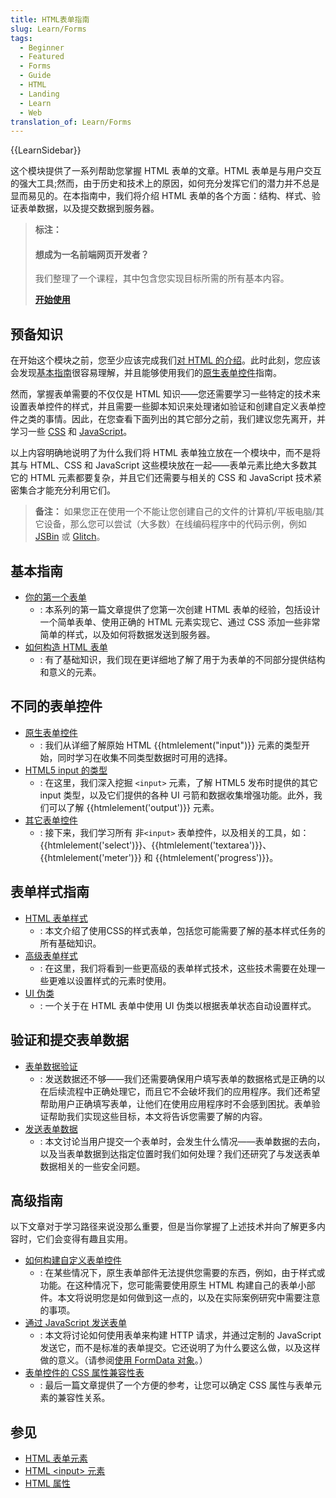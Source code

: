 ```yaml
---
title: HTML表单指南
slug: Learn/Forms
tags:
  - Beginner
  - Featured
  - Forms
  - Guide
  - HTML
  - Landing
  - Learn
  - Web
translation_of: Learn/Forms
---
```

{{LearnSidebar}}

这个模块提供了一系列帮助您掌握 HTML 表单的文章。HTML 表单是与用户交互的强大工具;然而，由于历史和技术上的原因，如何充分发挥它们的潜力并不总是显而易见的。在本指南中，我们将介绍 HTML 表单的各个方面：结构、样式、验证表单数据，以及提交数据到服务器。

> **标注：**
>
> #### 想成为一名前端网页开发者？
>
> 我们整理了一个课程，其中包含您实现目标所需的所有基本内容。
>
> [**开始使用**](/zh-CN/docs/Learn/Front-end_web_developer)

## 预备知识

在开始这个模块之前，您至少应该完成我们[对 HTML 的介绍](/zh-CN/docs/Learn/HTML/Introduction_to_HTML)。此时此刻，您应该会发现[基本指南](#基本指南)很容易理解，并且能够使用我们的[原生表单控件](/zh-CN/docs/Learn/HTML/Forms/Basic_native_form_controls)指南。

然而，掌握表单需要的不仅仅是 HTML 知识——您还需要学习一些特定的技术来设置表单控件的样式，并且需要一些脚本知识来处理诸如验证和创建自定义表单控件之类的事情。因此，在您查看下面列出的其它部分之前，我们建议您先离开，并学习一些 [CSS](/zh-CN/docs/Learn/CSS) 和 [JavaScript](/zh-CN/docs/Learn/JavaScript)。

以上内容明确地说明了为什么我们将 HTML 表单独立放在一个模块中，而不是将其与 HTML、CSS 和 JavaScript 这些模块放在一起——表单元素比绝大多数其它的 HTML 元素都要复杂，并且它们还需要与相关的 CSS 和 JavaScript 技术紧密集合才能充分利用它们。

> **备注：** 如果您正在使用一个不能让您创建自己的文件的计算机/平板电脑/其它设备，那么您可以尝试（大多数）在线编码程序中的代码示例，例如 [JSBin](https://jsbin.com/) 或 [Glitch](https://glitch.com/)。

## 基本指南

- [你的第一个表单](/zh-CN/docs/Learn/Forms/Your_first_form)
  - : 本系列的第一篇文章提供了您第一次创建 HTML 表单的经验，包括设计一个简单表单、使用正确的 HTML 元素实现它、通过 CSS 添加一些非常简单的样式，以及如何将数据发送到服务器。
- [如何构造 HTML 表单](/zh-CN/docs/Learn/Forms/How_to_structure_a_web_form)
  - : 有了基础知识，我们现在更详细地了解了用于为表单的不同部分提供结构和意义的元素。

## 不同的表单控件

- [原生表单控件](/zh-CN/docs/Learn/Forms/Basic_native_form_controls)
  - : 我们从详细了解原始 HTML {{htmlelement("input")}} 元素的类型开始，同时学习在收集不同类型数据时可用的选择。
- [HTML5 input 的类型](/zh-CN/docs/Learn/Forms/HTML5_input_types)
  - : 在这里，我们深入挖掘 `<input>` 元素，了解 HTML5 发布时提供的其它 input 类型，以及它们提供的各种 UI 弓箭和数据收集增强功能。此外，我们可以了解 {{htmlelement('output')}} 元素。
- [其它表单控件](/zh-CN/docs/Learn/Forms/Other_form_controls)
  - : 接下来，我们学习所有 非`<input>` 表单控件，以及相关的工具，如：{{htmlelement('select')}}、{{htmlelement('textarea')}}、{{htmlelement('meter')}} 和 {{htmlelement('progress')}}。

## 表单样式指南

- [HTML 表单样式](/zh-CN/docs/Learn/Forms/Styling_web_forms)
  - : 本文介绍了使用CSS的样式表单，包括您可能需要了解的基本样式任务的所有基础知识。
- [高级表单样式](/zh-CN/docs/Learn/Forms/Advanced_form_styling)
  - : 在这里，我们将看到一些更高级的表单样式技术，这些技术需要在处理一些更难以设置样式的元素时使用。
- [UI 伪类](/zh-CN/docs/Learn/Forms/UI_pseudo-classes)
  - : 一个关于在 HTML 表单中使用 UI 伪类以根据表单状态自动设置样式。

## 验证和提交表单数据

- [表单数据验证](/zh-CN/docs/Learn/Forms/Form_validation)
  - : 发送数据还不够——我们还需要确保用户填写表单的数据格式是正确的以在后续流程中正确处理它，而且它不会破坏我们的应用程序。我们还希望帮助用户正确填写表单，让他们在使用应用程序时不会感到困扰。表单验证帮助我们实现这些目标，本文将告诉您需要了解的内容。
- [发送表单数据](/zh-CN/docs/Learn/Forms/Sending_and_retrieving_form_data)
  - : 本文讨论当用户提交一个表单时，会发生什么情况——表单数据的去向，以及当表单数据到达指定位置时我们如何处理？我们还研究了与发送表单数据相关的一些安全问题。

## 高级指南

以下文章对于学习路径来说没那么重要，但是当你掌握了上述技术并向了解更多内容时，它们会变得有趣且实用。

- [如何构建自定义表单控件](/zh-CN/docs/Learn/Forms/How_to_build_custom_form_controls)
  - : 在某些情况下，原生表单部件无法提供您需要的东西，例如，由于样式或功能。在这种情况下，您可能需要使用原生 HTML 构建自己的表单小部件。本文将说明您是如何做到这一点的，以及在实际案例研究中需要注意的事项。
- [通过 JavaScript 发送表单](/zh-CN/docs/Learn/Forms/Sending_forms_through_JavaScript)
  - : 本文将讨论如何使用表单来构建 HTTP 请求，并通过定制的 JavaScript 发送它，而不是标准的表单提交。它还说明了为什么要这么做，以及这样做的意义。（请参阅[使用 FormData 对象](/zh-CN/docs/Web/API/FormData/Using_FormData_Objects)。）
- [表单控件的 CSS 属性兼容性表](/zh-CN/docs/Learn/Forms/Property_compatibility_table_for_form_controls)
  - : 最后一篇文章提供了一个方便的参考，让您可以确定 CSS 属性与表单元素的兼容性关系。

## 参见

- [HTML 表单元素](/zh-CN/docs/Web/HTML/Element#表单)
- [HTML \<input> 元素](/zh-CN/docs/Web/HTML/Element/Input)
- [HTML 属性](/zh-CN/docs/Web/HTML/Attributes)
